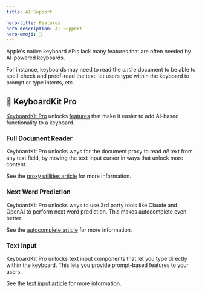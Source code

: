 ```yaml
---
title: AI Support

hero-title: Features
hero-description: AI Support
hero-emoji: 🤖
---
```


Apple's native keyboard APIs lack many features that are often needed by AI-powered keyboards.

For instance, keyboards may need to read the *entire* document to be able to spell-check and proof-read the text, let users type within the keyboard to prompt or type intents, etc.


## 👑 KeyboardKit Pro

[KeyboardKit Pro][Pro] unlocks [features](#pro) that make it easier to add AI-based functionality to a keyboard.


### Full Document Reader

KeyboardKit Pro unlocks ways for the document proxy to read *all* text from any text field, by moving the text input cursor in ways that unlock more content. 

See the [proxy utilities article](/features/proxy-utilities/) for more information.


### Next Word Prediction

KeyboardKit Pro unlocks ways to use 3rd party tools like Claude and OpenAI to perform next word prediction. This makes autocomplete even better.

See the [autocomplete article](/features/autocomplete) for more information.


### Text Input

KeyboardKit Pro unlocks text input components that let you type directly within the keyboard. This lets you provide prompt-based features to your users.

See the [text input article](/features/text-input) for more information.


[Pro]: /pro
